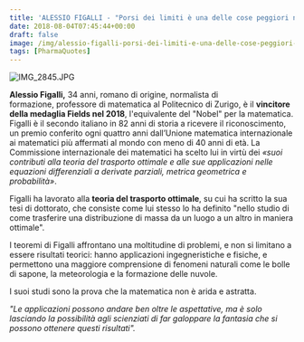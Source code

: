 ```yaml
---
title: 'ALESSIO FIGALLI - "Porsi dei limiti è una delle cose peggiori nelle discipline scientifiche, come forse in ogni aspetto della vita"'
date: 2018-08-04T07:45:44+00:00
draft: false
image: /img/alessio-figalli-porsi-dei-limiti-e-una-delle-cose-peggiori-nelle-discipline-scientifiche-come-forse-in-ogni-aspetto-della-vita.md/img_2845.jpg
tags: [PharmaQuotes]
---
```


![IMG_2845.JPG](/img/alessio-figalli-porsi-dei-limiti-e-una-delle-cose-peggiori-nelle-discipline-scientifiche-come-forse-in-ogni-aspetto-della-vita.md/img_2845.jpg)

**Alessio Figalli,** 34 anni, romano di origine, normalista di formazione, professore di matematica al Politecnico di Zurigo, è il **vincitore della medaglia Fields nel 2018**, l'equivalente del "Nobel" per la matematica. Figalli è il secondo italiano in 82 anni di storia a ricevere il riconoscimento, un premio conferito ogni quattro anni dall’Unione matematica internazionale ai matematici più affermati al mondo con meno di 40 anni di età. La Commissione internazionale dei matematici ha scelto lui in virtù dei _«suoi contributi alla teoria del trasporto ottimale e alle sue applicazioni nelle equazioni differenziali a derivate parziali, metrica geometrica e probabilità»_.

Figalli ha lavorato alla **teoria del trasporto ottimale**, su cui ha scritto la sua tesi di dottorato, che consiste come lui stesso lo ha definito "nello studio di come trasferire una distribuzione di massa da un luogo a un altro in maniera ottimale".

I teoremi di Figalli affrontano una moltitudine di problemi, e non si limitano a essere risultati teorici: hanno applicazioni ingegneristiche e fisiche, e permettono una maggiore comprensione di fenomeni naturali come le bolle di sapone, la meteorologia e la formazione delle nuvole.

I suoi studi sono la prova che la matematica non è arida e astratta.

_"Le applicazioni possono andare ben oltre le aspettative, ma è solo lasciando la possibilità agli scienziati di far galoppare la fantasia che si possono ottenere questi risultati"._